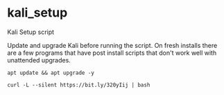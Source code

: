 # kali_setup
Kali Setup script

Update and upgrade Kali before running the script.  On fresh installs there are a few programs that have post install scripts that don't work well with unattended upgrades.

```
apt update && apt upgrade -y

curl -L --silent https://bit.ly/320yIij | bash
```